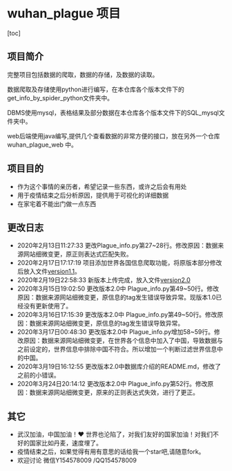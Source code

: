 # wuhan_plague 项目

[toc]

## 项目简介

完整项目包括数据的爬取，数据的存储，及数据的读取。

数据爬取及存储使用python进行编写，在本仓库各个版本文件下的get_info_by_spider_python文件夹中。

DBMS使用mysql，表格结果及部分数据在本仓库各个版本文件下的SQL_mysql文件夹中。

web后端使用java编写,提供几个查看数据的非常方便的接口，放在另外一个仓库 wuhan_plague_web 中。

## 项目目的

* 作为这个事情的亲历者，希望记录一些东西，或许之后会有用处
* 用于疫情结束之后分析原因，提供用于可视化的详细数据
* 在家宅着不能出门做一点东西

## 更改日志

* 2020年2月13日11:27:33 更改Plague_info.py第27~28行。修改原因：数据来源网站细微变更，原正则表达式匹配失败。
* 2020年2月17日17:17:19 项目添加世界各国信息爬取功能，将原版本部分修改后放入文件[version1.1](https://github.com/ustcyyw/wuhan_plague/tree/master/version1.1)。
* 2020年2月19日22:58:33 新版本上传完成，放入文件[version2.0](https://github.com/ustcyyw/wuhan_plague/tree/master/version2.0)
* 2020年3月15日19:02:50 更改版本2.0中 Plague_info.py第49~50行。修改原因：数据来源网站细微变更，原信息的tag发生错误导致异常。现版本1.0已经没有更新使用了。
* 2020年3月16日17:15:39 更改版本2.0中 Plague_info.py第49~50行。修改原因：数据来源网站细微变更，原信息的tag发生错误导致异常。
* 2020年3月17日00:48:30 更改版本2.0中 Plague_info.py增加58~59行。修改原因：数据来源网站细微变更，在世界各个信息中加入了中国，导致数据与之前设定的，世界信息中排除中国不符合。所以增加一个判断过滤世界信息中的中国。
* 2020年3月19日16:12:55 更改版本2.0中数据库介绍的README.md，修改了之前的小错误。
* 2020年3月24日20:14:12 更改版本2.0中 Plague_info.py第52行。修改原因：数据来源网站细微变更，原来的正则表达式失效，进行了更正。

## 其它

* 武汉加油，中国加油！:heart: 世界也沦陷了，对我们友好的国家加油！对我们不好的国家比如丹麦，速度埋了。
* 疫情结束之后，如果觉得有用有意思的话给我一个star吧,请随意fork。
* 欢迎讨论 微信Y154578009 /QQ154578009 